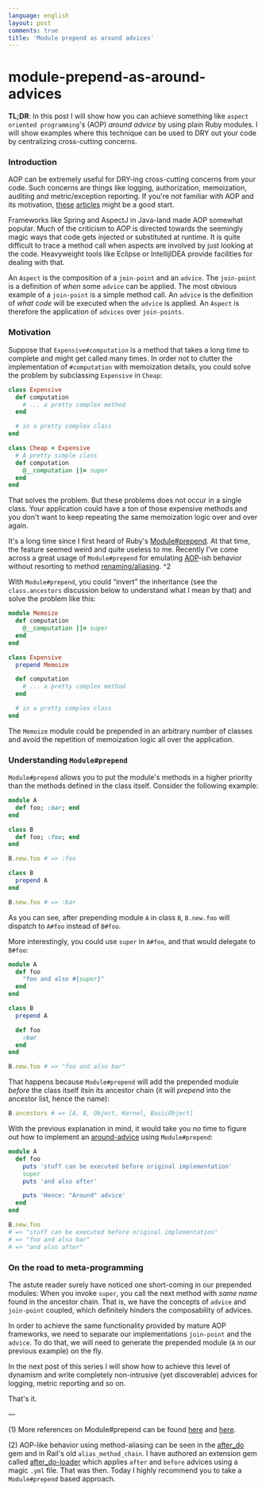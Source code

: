 ```yaml
---
language: english
layout: post
comments: true
title: 'Module prepend as around advices'
---
```


<p hidden>

# module-prepend-as-around-advices

</p>

**TL;DR**: In this post I will show how you can achieve something like `aspect
  oriented programming`'s (AOP) *around advice* by using plain Ruby modules. I
will show examples where this technique can be used to DRY out your code by
centralizing cross-cutting concerns.

<p hidden> <span class="underline">excerpt-separator</span> </p>

### Introduction

AOP can be extremely useful for DRY-ing cross-cutting concerns from your
code. Such concerns are things like logging, authorization, memoization,
auditing and metric/exception reporting. If you're not familiar with AOP and
its motivation, [these](http://c2.com/cgi/wiki?AspectOrientedProgramming) [articles](https://msdn.microsoft.com/en-us/library/aa288717%2528v%3Dvs.71%2529.aspx) might be a good start.

Frameworks like Spring and AspectJ in Java-land made AOP somewhat popular.
Much of the criticism to AOP is directed towards the seemingly magic ways
that code gets injected or substituted at runtime. It is quite difficult to
trace a method call when aspects are involved by just looking at the code.
Heavyweight tools like Eclipse or IntellijIDEA provide facilities for
dealing with that.

An `Aspect` is the composition of a `join-point` and an `advice`. The
`join-point` is a definition of *when* some `advice` <span class="underline">can</span> be applied. The
most obvious example of a `join-point` is a simple method call. An `advice`
is the definition of *what code* will be executed when the `advice` is
applied. An `Aspect` is therefore the application of `advices` over
`join-points`.

### Motivation

Suppose that `Expensive#computation` is a method that takes a long time to
complete and might get called many times. In order not to clutter the
implementation of `#computation` with memoization details, you could solve
the problem by subclassing `Expensive` in `Cheap`:

```ruby
class Expensive
  def computation
    # ... a pretty complex method
  end

  # in a pretty complex class
end

class Cheap < Expensive
  # A pretty simple class
  def computation
    @__computation ||= super
  end
end
```

That solves the problem. But these problems does not occur in a single
class. Your application could have a ton of those expensive methods and you
don't want to keep repeating the same memoization logic over and over again.

It's a long time since I first heard of Ruby's [Module#prepend](http://ruby-doc.org/core-2.0.0/Module.html#method-i-prepend). At that time,
the feature seemed weird and quite useless to me. Recently I've come across
a great usage of `Module#prepend` for emulating [AOP](http://en.wikipedia.org/wiki/Aspect-oriented_programming)-ish behavior without
resorting to method [renaming/aliasing](http://www.justinweiss.com/blog/2014/09/08/rails-5-module-number-prepend-and-the-end-of-alias-method-chain/). ^2

With `Module#prepend`, you could “invert” the inheritance (see the
`class.ancestors` discussion below to understand what I mean by that) and
solve the problem like this:

```ruby
module Memoize
  def computation
    @__computation ||= super
  end
end

class Expensive
  prepend Memoize

  def computation
    # ... a pretty complex method
  end

  # in a pretty complex class
end
```

The `Memoize` module could be prepended in an arbitrary number of classes
and avoid the repetition of memoization logic all over the application.

### Understanding `Module#prepend`

`Module#prepend` allows you to put the module's methods in a higher priority
than the methods defined in the class itself. Consider the following
example:

```ruby
module A
  def foo; :bar; end
end

class B
  def foo; :foo; end
end

B.new.foo # => :foo

class B
  prepend A
end

B.new.foo # => :bar
```

As you can see, after prepending module `A` in class `B`, `B.new.foo` will
dispatch to `A#foo` instead of `B#foo`.

More interestingly, you could use `super` in `A#foo`, and that would
delegate to `B#foo`:

```ruby
module A
  def foo
    "foo and also #{super}"
  end
end

class B
  prepend A

  def foo
    :bar
  end
end

B.new.foo # => "foo and also bar"
```

That happens because `Module#prepend` will add the prepended module *before*
the class itself itsin its ancestor chain (it will *prepend* into the
ancestor list, hence the name):

```ruby
B.ancestors # => [A, B, Object, Kernel, BasicObject]
```

With the previous explanation in mind, it would take you no time to figure
out how to implement an [around-advice](http://www.compiletimeerror.com/2013/05/spring-aop-around-advice-example.html#.VT0-9stAyCg) using `Module#prepend`:

```ruby
module A
  def foo
    puts 'stuff can be executed before original implementation'
    super
    puts 'and also after'

    puts 'Hence: "Around" advice'
  end
end

B.new.foo
# => "stuff can be executed before original implementation"
# => "foo and also bar"
# => "and also after"
```

### On the road to meta-programming

The astute reader surely have noticed one short-coming in our prepended
modules: When you invoke `super`, you call the next method with *same name*
found in the ancestor chain. That is, we have the concepts of `advice` and
`join-point` coupled, which definitely hinders the composability of advices.

In order to achieve the same functionality provided by mature AOP
frameworks, we need to separate our implementations `join-point` and the
`advice`. To do that, we will need to generate the prepended module (`A` in
our previous example) on the fly.

In the next post of this series I will show how to achieve this level of
dynamism and write completely non-intrusive (yet discoverable) advices for
logging, metric reporting and so on.

That's it.

&#x2014;

(1) More references on Module#prepend can be found [here](http://gshutler.com/2013/04/ruby-2-module-prepend/) and [here](http://www.justinweiss.com/blog/2014/09/08/rails-5-module-number-prepend-and-the-end-of-alias-method-chain/).

(2) AOP-like behavior using method-aliasing can be seen in the [after\_do](https://github.com/PragTob/after_do) gem
and in Rail's old `alias_method_chain`. I have authored an extension gem
called [after\_do-loader](https://github.com/rranelli/after_do-loader) which applies `after` and `before` advices using a
magic `.yml` file. That was then. Today I highly recommend you to take a
`Module#prepend` based approach.
